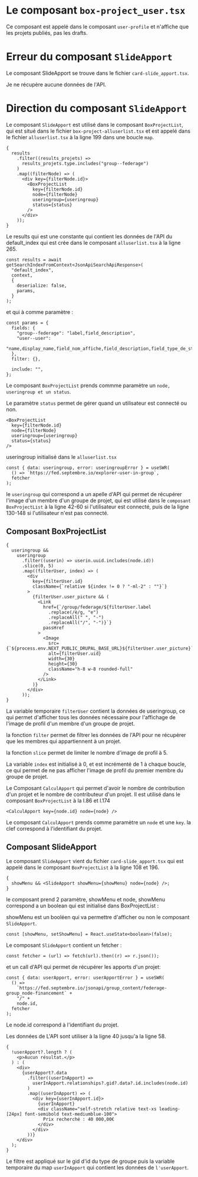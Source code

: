 # Le composant `box-project_user.tsx`

Ce composant est appelé dans le composant `user-profile` et n'affiche que les projets publiés, pas les drafts.

# Erreur du composant `SlideApport`

Le composant SlideApport se trouve dans le fichier `card-slide_apport.tsx`.

Je ne récupère aucune données de l'API.

# Direction du composant `SlideApport`

Le composant `SlideApport` est utilisé dans le composant `BoxProjectList`, qui est situé dans le fichier `box-project-alluserlist.tsx` et est appelé dans le fichier `alluserlist.tsx` à la ligne 199 dans une boucle `map`.

```tsx
{
  results
    .filter((results_projets) =>
      results_projets.type.includes("group--federage")
    )
    .map((filterNode) => (
      <div key={filterNode.id}>
        <BoxProjectList
          key={filterNode.id}
          node={filterNode}
          useringroup={useringroup}
          status={status}
        />
      </div>
    ));
}
```

Le results qui est une constante qui contient les données de l'API du default_index qui est crée dans le composant `alluserlist.tsx` à la ligne 265.

```tsx
const results = await getSearchIndexFromContext<JsonApiSearchApiResponse>(
  "default_index",
  context,
  {
    deserialize: false,
    params,
  }
);
```

et qui à comme paramètre :

```tsx
const params = {
  fields: {
    "group--federage": "label,field_description",
    "user--user":
      "name,display_name,field_nom_affiche,field_description,field_type_de_structure,user_picture",
  },
  filter: {},

  include: "",
};
```

Le composant `BoxProjectList` prends commme paramètre un `node, useringroup et un status`.

Le paramètre `status` permet de gérer quand un utilisateur est connecté ou non.

```tsx
<BoxProjectList
  key={filterNode.id}
  node={filterNode}
  useringroup={useringroup}
  status={status}
/>
```

useringroup initialisé dans le `alluserlist.tsx`

```tsx
const { data: useringroup, error: useringroupError } = useSWR(
  () => `https://fed.septembre.io/explorer-user-in-group`,
  fetcher
);
```

le `useringroup` qui correspond a un apelle d'API qui permet de récupérer l'image d'un membre d'un groupe de projet,
qui est utilisé dans le `composant BoxProjectList` à la ligne 42-60 si l'utilisateur est connecté, puis de la ligne 130-148 si l'utilisateur n'est pas connecté.

## Composant BoxProjectList

```tsx
{
  useringroup &&
    useringroup
      .filter((userin) => userin.uuid.includes(node.id))
      .slice(0, 5)
      .map((filterUser, index) => (
        <div
          key={filterUser.id}
          className={`relative ${index != 0 ? "-ml-2" : ""}`}
        >
          {filterUser.user_picture && (
            <Link
              href={`/group/federage/${filterUser.label
                .replace(/è/g, "e")
                .replaceAll(" ", "-")
                .replaceAll("/", "-")}`}
              passHref
            >
              <Image
                src={`${process.env.NEXT_PUBLIC_DRUPAL_BASE_URL}${filterUser.user_picture}`}
                alt={filterUser.uid}
                width={30}
                height={30}
                className="h-8 w-8 rounded-full"
              />
            </Link>
          )}
        </div>
      ));
}
```

La variable temporaire `filterUser` contient la données de useringroup, ce qui permet d'afficher tous les données nécessaire pour l'affichage de l'image de profil d'un membre d'un groupe de projet.

la fonction `filter` permet de filtrer les données de l'API pour ne récupérer que les membres qui appartiennent à un projet.

la fonction `slice` permet de limiter le nombre d'image de profil à 5.

La variable `index` est initialisé à 0, et est incrémenté de 1 à chaque boucle, ce qui permet de ne pas afficher l'image de profil du premier membre du groupe de projet.

Le Composant `CalculApport` qui permet d'avoir le nombre de contribution d'un projet et le nombre de contributeur d'un projet.
Il est utilisé dans le composant `BoxProjectList` à la l.86 et l.174

```tsx
<CalculApport key={node.id} node={node} />
```

Le composant `CalculApport` prends comme paramètre un `node` et une `key`.
la clef correspond à l'identifiant du projet.

## Composant SlideApport

Le composant `SlideApport` vient du fichier `card-slide_apport.tsx` qui est appelé dans le composant `BoxProjectList` à la ligne 108 et 196.

```tsx
{
  showMenu && <SlideApport showMenu={showMenu} node={node} />;
}
```

le composant prend 2 paramètre, showMenu et node,
showMenu correspond a un boolean qui est initialisé dans BoxProjectList :

showMenu est un booléen qui va permettre d'afficher ou non le composant `SlideApport`.

```tsx
const [showMenu, setShowMenu] = React.useState<boolean>(false);
```

Le composant `SlideApport` contient un fetcher :

```tsx
const fetcher = (url) => fetch(url).then((r) => r.json());
```

et un call d'API qui permet de récupérer les apports d'un projet:

```tsx
const { data: userApport, error: userApportError } = useSWR(
  () =>
    `https://fed.septembre.io/jsonapi/group_content/federage-group_node-financement` +
    "/" +
    node.id,
  fetcher
);
```

Le node.id correspond à l'identifiant du projet.

Les données de L'API sont utiliser à la ligne 40 jusqu'a la ligne 58.

```tsx
{
  !userApport?.length ? (
    <p>Aucun résultat.</p>
  ) : (
    <div>
      {userApport?.data
        .filter((userInApport) =>
          userInApport.relationships?.gid?.data?.id.includes(node.id)
        )
        .map((userInApport) => (
          <div key={userInApport.id}>
            {userInApport}
            <div className="self-stretch relative text-xs leading-[24px] font-semibold text-mediumblue-100">
              Prix recherché : 40 000,00€
            </div>
          </div>
        ))}
    </div>
  );
}
```

Le filtre est appliqué sur le gid d'id du type de groupe puis la variable temporaire du map `userInApport` qui contient les données de `l'userApport`.
